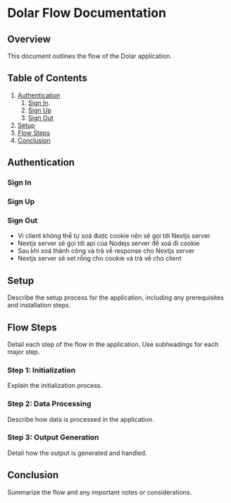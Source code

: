 # Dolar Flow Documentation

## Overview
This document outlines the flow of the Dolar application.

## Table of Contents

1. [Authentication](#authentication)
    1. [Sign In](#sign-in).
    2. [Sign Up](#sign-up)
    3. [Sign Out](#sign-out)
2. [Setup](#setup)
3. [Flow Steps](#flow-steps)
4. [Conclusion](#conclusion)

## Authentication
### Sign In
### Sign Up
### Sign Out
- Vì client không thể tự xoá được cookie nên sẽ gọi tới Nextjs server
- Nextjs server sẽ gọi tới api của Nodejs server để xoá đi cookie
- Sau khi xoá thành công và trả về response cho Nextjs server
- Nextjs server sẽ set rỗng cho cookie và trả về cho client


## Setup
Describe the setup process for the application, including any prerequisites and installation steps.

## Flow Steps
Detail each step of the flow in the application. Use subheadings for each major step.

### Step 1: Initialization
Explain the initialization process.

### Step 2: Data Processing
Describe how data is processed in the application.

### Step 3: Output Generation
Detail how the output is generated and handled.

## Conclusion
Summarize the flow and any important notes or considerations.
